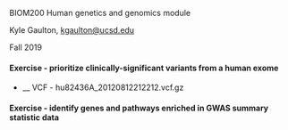 BIOM200 Human genetics and genomics module

Kyle Gaulton, kgaulton@ucsd.edu

Fall 2019

#### Exercise - prioritize clinically-significant variants from a human exome

- __ VCF - hu82436A_20120812212212.vcf.gz

#### Exercise - identify genes and pathways enriched in GWAS summary statistic data
